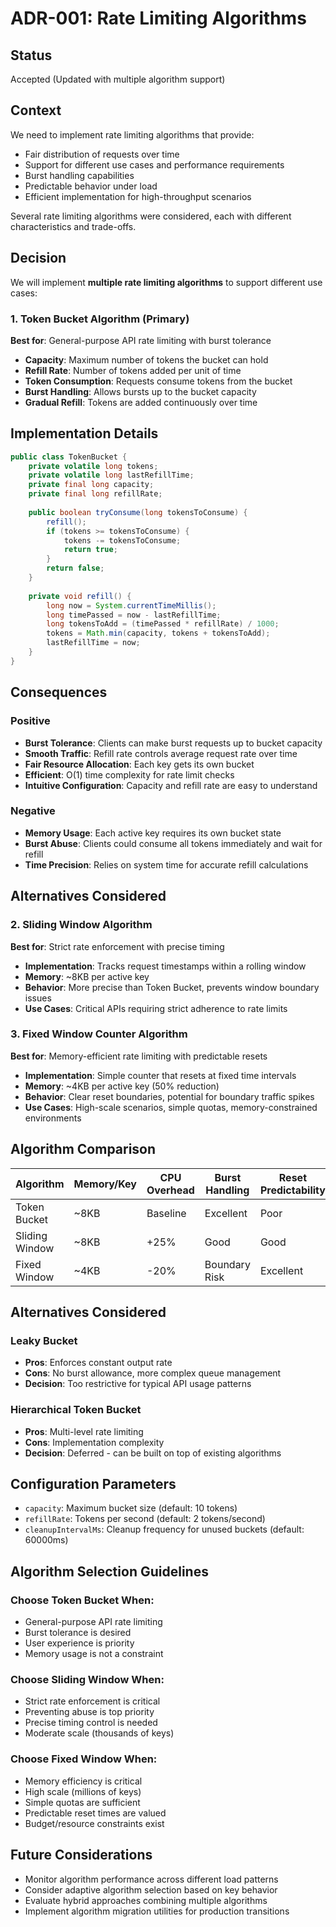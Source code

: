 # ADR-001: Rate Limiting Algorithms

## Status
Accepted (Updated with multiple algorithm support)

## Context

We need to implement rate limiting algorithms that provide:
- Fair distribution of requests over time
- Support for different use cases and performance requirements
- Burst handling capabilities
- Predictable behavior under load
- Efficient implementation for high-throughput scenarios

Several rate limiting algorithms were considered, each with different characteristics and trade-offs.

## Decision

We will implement **multiple rate limiting algorithms** to support different use cases:

### 1. Token Bucket Algorithm (Primary)
**Best for**: General-purpose API rate limiting with burst tolerance

- **Capacity**: Maximum number of tokens the bucket can hold
- **Refill Rate**: Number of tokens added per unit of time
- **Token Consumption**: Requests consume tokens from the bucket
- **Burst Handling**: Allows bursts up to the bucket capacity
- **Gradual Refill**: Tokens are added continuously over time

## Implementation Details

```java
public class TokenBucket {
    private volatile long tokens;
    private volatile long lastRefillTime;
    private final long capacity;
    private final long refillRate;
    
    public boolean tryConsume(long tokensToConsume) {
        refill();
        if (tokens >= tokensToConsume) {
            tokens -= tokensToConsume;
            return true;
        }
        return false;
    }
    
    private void refill() {
        long now = System.currentTimeMillis();
        long timePassed = now - lastRefillTime;
        long tokensToAdd = (timePassed * refillRate) / 1000;
        tokens = Math.min(capacity, tokens + tokensToAdd);
        lastRefillTime = now;
    }
}
```

## Consequences

### Positive
- **Burst Tolerance**: Clients can make burst requests up to bucket capacity
- **Smooth Traffic**: Refill rate controls average request rate over time
- **Fair Resource Allocation**: Each key gets its own bucket
- **Efficient**: O(1) time complexity for rate limit checks
- **Intuitive Configuration**: Capacity and refill rate are easy to understand

### Negative
- **Memory Usage**: Each active key requires its own bucket state
- **Burst Abuse**: Clients could consume all tokens immediately and wait for refill
- **Time Precision**: Relies on system time for accurate refill calculations

## Alternatives Considered

### 2. Sliding Window Algorithm
**Best for**: Strict rate enforcement with precise timing

- **Implementation**: Tracks request timestamps within a rolling window
- **Memory**: ~8KB per active key  
- **Behavior**: More precise than Token Bucket, prevents window boundary issues
- **Use Cases**: Critical APIs requiring strict adherence to rate limits

### 3. Fixed Window Counter Algorithm  
**Best for**: Memory-efficient rate limiting with predictable resets

- **Implementation**: Simple counter that resets at fixed time intervals
- **Memory**: ~4KB per active key (50% reduction)
- **Behavior**: Clear reset boundaries, potential for boundary traffic spikes
- **Use Cases**: High-scale scenarios, simple quotas, memory-constrained environments

## Algorithm Comparison

| Algorithm | Memory/Key | CPU Overhead | Burst Handling | Reset Predictability | Use Case |
|-----------|------------|--------------|----------------|---------------------|----------|
| Token Bucket | ~8KB | Baseline | Excellent | Poor | General APIs |
| Sliding Window | ~8KB | +25% | Good | Good | Critical APIs |
| Fixed Window | ~4KB | -20% | Boundary Risk | Excellent | High Scale |

## Alternatives Considered

### Leaky Bucket
- **Pros**: Enforces constant output rate
- **Cons**: No burst allowance, more complex queue management
- **Decision**: Too restrictive for typical API usage patterns

### Hierarchical Token Bucket
- **Pros**: Multi-level rate limiting
- **Cons**: Implementation complexity
- **Decision**: Deferred - can be built on top of existing algorithms

## Configuration Parameters

- `capacity`: Maximum bucket size (default: 10 tokens)
- `refillRate`: Tokens per second (default: 2 tokens/second)
- `cleanupIntervalMs`: Cleanup frequency for unused buckets (default: 60000ms)

## Algorithm Selection Guidelines

### Choose Token Bucket When:
- General-purpose API rate limiting
- Burst tolerance is desired
- User experience is priority
- Memory usage is not a constraint

### Choose Sliding Window When:
- Strict rate enforcement is critical
- Preventing abuse is top priority
- Precise timing control is needed
- Moderate scale (thousands of keys)

### Choose Fixed Window When:
- Memory efficiency is critical
- High scale (millions of keys)
- Simple quotas are sufficient
- Predictable reset times are valued
- Budget/resource constraints exist

## Future Considerations

- Monitor algorithm performance across different load patterns
- Consider adaptive algorithm selection based on key behavior
- Evaluate hybrid approaches combining multiple algorithms
- Implement algorithm migration utilities for production transitions
